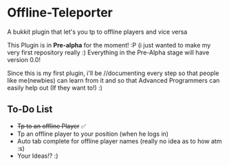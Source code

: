 Offline-Teleporter
==================
A bukkit plugin that let's you tp to offline players and vice versa


This Plugin is in **Pre-alpha** for the moment! :P (i just wanted to make my very first repository really :)
Everything in the Pre-Alpha stage will have version 0.0!


Since this is my first plugin, i'll be //documenting every step so that people like me(newbies) can learn
from it and so that Advanced Programmers can easily help out (If they want to!) :)

To-Do List
--------------
- ~~Tp to an offline Player~~ :white_check_mark:
- Tp an offline player to your position (when he logs in)
- Auto tab complete for offline player names (really no idea as to how atm :s)
- Your Ideas!? :)
